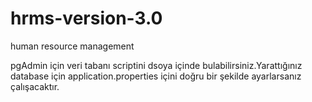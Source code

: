 # hrms-version-3.0
human resource management

pgAdmin için veri tabanı scriptini dsoya içinde bulabilirsiniz.Yarattığınız database için application.properties içini doğru bir şekilde ayarlarsanız çalışacaktır.
